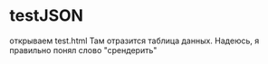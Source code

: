 # testJSON
открываем test.html 
Там отразится таблица данных. Надеюсь, я правильно понял слово "срендерить"
